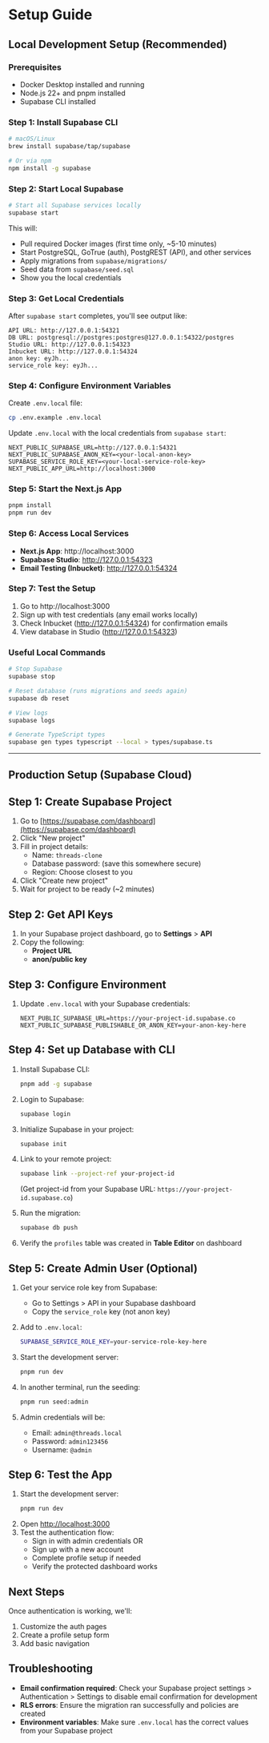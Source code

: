 # Setup Guide

## Local Development Setup (Recommended)

### Prerequisites
- Docker Desktop installed and running
- Node.js 22+ and pnpm installed
- Supabase CLI installed

### Step 1: Install Supabase CLI
```bash
# macOS/Linux
brew install supabase/tap/supabase

# Or via npm
npm install -g supabase
```

### Step 2: Start Local Supabase
```bash
# Start all Supabase services locally
supabase start
```

This will:
- Pull required Docker images (first time only, ~5-10 minutes)
- Start PostgreSQL, GoTrue (auth), PostgREST (API), and other services
- Apply migrations from `supabase/migrations/`
- Seed data from `supabase/seed.sql`
- Show you the local credentials

### Step 3: Get Local Credentials
After `supabase start` completes, you'll see output like:
```
API URL: http://127.0.0.1:54321
DB URL: postgresql://postgres:postgres@127.0.0.1:54322/postgres
Studio URL: http://127.0.0.1:54323
Inbucket URL: http://127.0.0.1:54324
anon key: eyJh...
service_role key: eyJh...
```

### Step 4: Configure Environment Variables
Create `.env.local` file:
```bash
cp .env.example .env.local
```

Update `.env.local` with the local credentials from `supabase start`:
```env
NEXT_PUBLIC_SUPABASE_URL=http://127.0.0.1:54321
NEXT_PUBLIC_SUPABASE_ANON_KEY=<your-local-anon-key>
SUPABASE_SERVICE_ROLE_KEY=<your-local-service-role-key>
NEXT_PUBLIC_APP_URL=http://localhost:3000
```

### Step 5: Start the Next.js App
```bash
pnpm install
pnpm run dev
```

### Step 6: Access Local Services
- **Next.js App**: http://localhost:3000
- **Supabase Studio**: http://127.0.0.1:54323
- **Email Testing (Inbucket)**: http://127.0.0.1:54324

### Step 7: Test the Setup
1. Go to http://localhost:3000
2. Sign up with test credentials (any email works locally)
3. Check Inbucket (http://127.0.0.1:54324) for confirmation emails
4. View database in Studio (http://127.0.0.1:54323)

### Useful Local Commands
```bash
# Stop Supabase
supabase stop

# Reset database (runs migrations and seeds again)
supabase db reset

# View logs
supabase logs

# Generate TypeScript types
supabase gen types typescript --local > types/supabase.ts
```

---

## Production Setup (Supabase Cloud)

## Step 1: Create Supabase Project

1. Go to [https://supabase.com/dashboard](https://supabase.com/dashboard)
2. Click "New project"
3. Fill in project details:
   - Name: `threads-clone`
   - Database password: (save this somewhere secure)
   - Region: Choose closest to you
4. Click "Create new project"
5. Wait for project to be ready (~2 minutes)

## Step 2: Get API Keys

1. In your Supabase project dashboard, go to **Settings** > **API**
2. Copy the following:
   - **Project URL**
   - **anon/public key**

## Step 3: Configure Environment

1. Update `.env.local` with your Supabase credentials:
   ```
   NEXT_PUBLIC_SUPABASE_URL=https://your-project-id.supabase.co
   NEXT_PUBLIC_SUPABASE_PUBLISHABLE_OR_ANON_KEY=your-anon-key-here
   ```

## Step 4: Set up Database with CLI

1. Install Supabase CLI:
   ```bash
   pnpm add -g supabase
   ```

2. Login to Supabase:
   ```bash
   supabase login
   ```

3. Initialize Supabase in your project:
   ```bash
   supabase init
   ```

4. Link to your remote project:
   ```bash
   supabase link --project-ref your-project-id
   ```
   (Get project-id from your Supabase URL: `https://your-project-id.supabase.co`)

5. Run the migration:
   ```bash
   supabase db push
   ```

6. Verify the `profiles` table was created in **Table Editor** on dashboard

## Step 5: Create Admin User (Optional)

1. Get your service role key from Supabase:
   - Go to Settings > API in your Supabase dashboard
   - Copy the `service_role` key (not anon key)

2. Add to `.env.local`:
   ```bash
   SUPABASE_SERVICE_ROLE_KEY=your-service-role-key-here
   ```

3. Start the development server:
   ```bash
   pnpm run dev
   ```

4. In another terminal, run the seeding:
   ```bash
   pnpm run seed:admin
   ```

5. Admin credentials will be:
   - Email: `admin@threads.local`
   - Password: `admin123456`
   - Username: `@admin`

## Step 6: Test the App

1. Start the development server:
   ```bash
   pnpm run dev
   ```
2. Open [http://localhost:3000](http://localhost:3000)
3. Test the authentication flow:
   - Sign in with admin credentials OR
   - Sign up with a new account
   - Complete profile setup if needed
   - Verify the protected dashboard works

## Next Steps

Once authentication is working, we'll:
1. Customize the auth pages
2. Create a profile setup form
3. Add basic navigation

## Troubleshooting

- **Email confirmation required**: Check your Supabase project settings > Authentication > Settings to disable email confirmation for development
- **RLS errors**: Ensure the migration ran successfully and policies are created
- **Environment variables**: Make sure `.env.local` has the correct values from your Supabase project